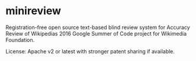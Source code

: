 # minireview

Registration-free open source text-based blind review system for
Accuracy Review of Wikipedias 2016 Google Summer of Code project for
Wikimedia Foundation.

License: Apache v2 or latest with stronger patent sharing if available.
